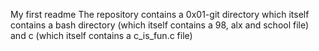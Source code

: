 My first readme
The repository contains a 0x01-git directory which itself contains a bash directory (which itself contains a 98, alx and school file) and c (which itself contains a c_is_fun.c file)
